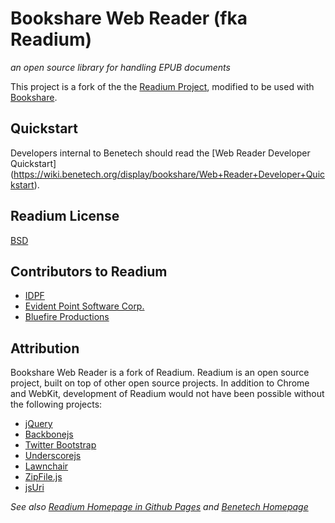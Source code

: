 # Bookshare Web Reader (fka Readium)

_an open source library for handling EPUB documents_

This project is a fork of the the [Readium Project](http://readium.org/), modified to be used with [Bookshare](https://www.bookshare.org).


## Quickstart

Developers internal to Benetech should read the [Web Reader Developer Quickstart]
(https://wiki.benetech.org/display/bookshare/Web+Reader+Developer+Quickstart).


## Readium License
[BSD](https://github.com/readium/readium/blob/master/LICENSE)


## Contributors to Readium

* [IDPF](http://idpf.org/)
* [Evident Point Software Corp.](http://www.evidentpoint.com/)
* [Bluefire Productions](http://www.bluefirereader.com/)


## Attribution

Bookshare Web Reader is a fork of Readium.  Readium is an open source project, built on top of other open source projects. In addition to Chrome and WebKit, development of Readium would not have been possible without the following projects:

* [jQuery](http://jquery.com/)
* [Backbonejs](http://documentcloud.github.com/backbone/)
* [Twitter Bootstrap](http://twitter.github.com/bootstrap/)
* [Underscorejs](http://documentcloud.github.com/underscore/)
* [Lawnchair](http://westcoastlogic.com/lawnchair/)
* [ZipFile.js](http://cheeso.members.winisp.net/srcview.aspx?dir=js-unzip&file=js-zip.zip)
* [jsUri](http://code.google.com/p/jsuri/)



_See also [Readium Homepage in Github Pages](http://github.readium.org/) and [Benetech Homepage](http://www.benetech.org/)_
